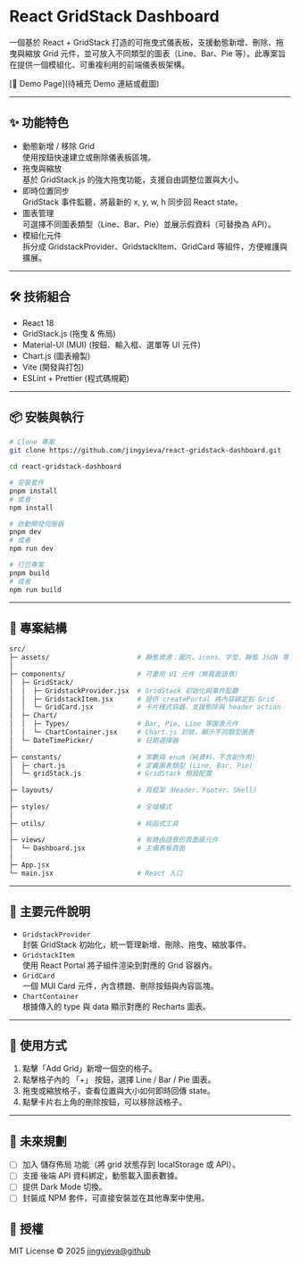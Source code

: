 # React GridStack Dashboard
一個基於 React + GridStack 打造的可拖曳式儀表板，支援動態新增、刪除、拖曳與縮放 Grid 元件，並可放入不同類型的圖表（Line、Bar、Pie 等）。此專案旨在提供一個模組化、可重複利用的前端儀表板架構。

[🚀 Demo Page](待補充 Demo 連結或截圖)

---

## ✨ 功能特色
- 動態新增 / 移除 Grid  
    使用按鈕快速建立或刪除儀表板區塊。
- 拖曳與縮放  
    基於 GridStack.js 的強大拖曳功能，支援自由調整位置與大小。
- 即時位置同步  
    GridStack 事件監聽，將最新的 x, y, w, h 同步回 React state。
- 圖表管理  
    可選擇不同圖表類型（Line、Bar、Pie）並展示假資料（可替換為 API）。
- 模組化元件  
    拆分成 GridstackProvider、GridstackItem、GridCard 等組件，方便維護與擴展。
---
## 🛠 技術組合
- React 18
- GridStack.js (拖曳 & 佈局)
- Material-UI (MUI) (按鈕、輸入框、選單等 UI 元件)
- Chart.js (圖表繪製)
- Vite (開發與打包)
- ESLint + Prettier (程式碼規範)

---
## 📦 安裝與執行
```bash
# Clone 專案
git clone https://github.com/jingyieva/react-gridstack-dashboard.git

cd react-gridstack-dashboard

# 安裝套件
pnpm install
# 或者
npm install

# 啟動開發伺服器
pnpm dev
# 或者
npm run dev

# 打包專案
pnpm build
# 或者
npm run build
```
---
## 📂 專案結構
```bash
src/
├─ assets/                      # 靜態資源：圖片、icons、字型、靜態 JSON 等
│
├─ components/                  # 可重用 UI 元件（無頁面語意）
│  ├─ GridStack/
│  │  ├─ GridstackProvider.jsx  # GridStack 初始化與事件監聽
│  │  ├─ GridstackItem.jsx      # 提供 createPortal 將內容綁定到 Grid
│  │  └─ GridCard.jsx           # 卡片樣式容器，支援刪除與 header action
│  ├─ Chart/
│  │  ├─ Types/                 # Bar, Pie, Line 等圖表元件
│  │  └─ ChartContainer.jsx     # Chart.js 封裝，顯示不同類型圖表
│  └─ DateTimePicker/           # 日期選擇器
│
├─ constants/                   # 常數與 enum（純資料，不含副作用）
│  ├─ chart.js                  # 定義圖表類型 (Line, Bar, Pie)
│  └─ gridStack.js              # GridStack 預設配置
│
├─ layouts/                     # 頁框架（Header、Footer、Shell）
│
├─ styles/                      # 全域樣式
│
├─ utils/                       # 純函式工具
│
├─ views/                       # 有路由語意的頁面級元件
│  └─ Dashboard.jsx             # 主儀表板頁面
│
├─ App.jsx
└─ main.jsx                     # React 入口
```
---
## 🔑 主要元件說明
- `GridstackProvider`  
    封裝 GridStack 初始化，統一管理新增、刪除、拖曳、縮放事件。
- `GridstackItem`  
    使用 React Portal 將子組件渲染到對應的 Grid 容器內。
- `GridCard`  
    一個 MUI Card 元件，內含標題、刪除按鈕與內容區塊。
- `ChartContainer`  
    根據傳入的 type 與 data 顯示對應的 Recharts 圖表。
---
## 🧭 使用方式
1. 點擊「Add Grid」新增一個空的格子。
2. 點擊格子內的 「+」 按鈕，選擇 Line / Bar / Pie 圖表。
3. 拖曳或縮放格子，查看位置與大小如何即時回傳 state。
4. 點擊卡片右上角的刪除按鈕，可以移除該格子。
---
## 🔮 未來規劃
- [ ] 加入 儲存佈局 功能（將 grid 狀態存到 localStorage 或 API）。
- [ ] 支援 後端 API 資料綁定，動態載入圖表數據。
- [ ] 提供 Dark Mode 切換。
- [ ] 封裝成 NPM 套件，可直接安裝並在其他專案中使用。

## 📜 授權
MIT License © 2025 [jingyieva@github](https://github.com/jingyieva)
